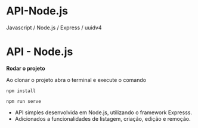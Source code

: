 # API-Node.js
Javascript / Node.js / Express / uuidv4

# API - Node.js

**Rodar o projeto**

Ao clonar o projeto abra o terminal e execute o comando

`npm install`

`npm run serve`

- API simples desenvolvida em Node.js, utilizando o framework Expresss.
- Adicionados a funcionalidades de listagem, criação, edição e remoção.

